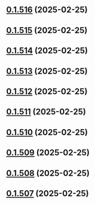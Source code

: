## [0.1.516](https://github.com/binary-braids/terraform-oracle/compare/v0.1.515...v0.1.516) (2025-02-25)



## [0.1.515](https://github.com/binary-braids/terraform-oracle/compare/v0.1.514...v0.1.515) (2025-02-25)



## [0.1.514](https://github.com/binary-braids/terraform-oracle/compare/v0.1.513...v0.1.514) (2025-02-25)



## [0.1.513](https://github.com/binary-braids/terraform-oracle/compare/v0.1.512...v0.1.513) (2025-02-25)



## [0.1.512](https://github.com/binary-braids/terraform-oracle/compare/v0.1.511...v0.1.512) (2025-02-25)



## [0.1.511](https://github.com/binary-braids/terraform-oracle/compare/v0.1.510...v0.1.511) (2025-02-25)



## [0.1.510](https://github.com/binary-braids/terraform-oracle/compare/v0.1.509...v0.1.510) (2025-02-25)



## [0.1.509](https://github.com/binary-braids/terraform-oracle/compare/v0.1.508...v0.1.509) (2025-02-25)



## [0.1.508](https://github.com/binary-braids/terraform-oracle/compare/v0.1.507...v0.1.508) (2025-02-25)



## [0.1.507](https://github.com/binary-braids/terraform-oracle/compare/v0.1.506...v0.1.507) (2025-02-25)



